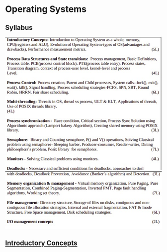 # Operating Systems

## Syllabus

![syllabus](images/syllabus1.jpeg)
![syllabus](images/syllabus2.jpeg)

## [Introductory Concepts](introduction)